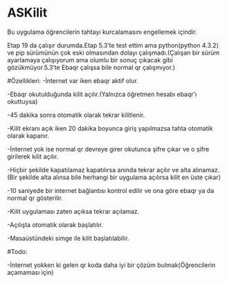 # ASKilit
Bu uygulama öğrencilerin tahtayı kurcalamasını engellemek içindir.

Etap 19 da çalışır durumda.Etap 5.3’te test ettim ama python(python 4.3.2) ve pip sürümünün çok eski olmasından dolayı çalışmadı.(Çalışan bir sürüm ayarlamaya çalışıyorum ama olumlu bir sonuç çıkacak gibi gözükmüyor.5.3’te Ebaqr çalışsa bile normal qr çalışmıyor.)

#Özellikleri:
-İnternet var iken ebaqr aktif olur.

-Ebaqr okutulduğunda kilit açılır.(Yalnızca öğretmen hesabı ebaqr’ı okuttuysa)

-45 dakika sonra otomatik olarak tekrar kilitlenir.

-Kilit ekranı açık iken 20 dakika boyunca giriş yapılmazsa tahta otomatik olarak kapanır.

-İnternet yok ise normal qr devreye girer okutunca şifre çıkar ve o şifre girilerek kilit açılır.

-Hiçbir şekilde kapatılamaz kapatılırsa anında tekrar açılır ve alta alınamaz.(Bir şekilde alta alınsa bile herhangi bir uygulama açılırsa kilit en üste çıkar)

-10 saniyede bir internet bağlantısı kontrol edilir ve ona göre ebaqr ya da normal qr gösterilir.

-Kilit uygulaması zaten açıksa tekrar açılamaz.

-Açılışta otomatik olarak başlatılır.

-Masaüstündeki simge ile kilit başlatılabilir.

#Todo:

-İnternet yokken ki gelen qr koda daha iyi bir çözüm bulmak(Öğrencilerin açamaması için)

